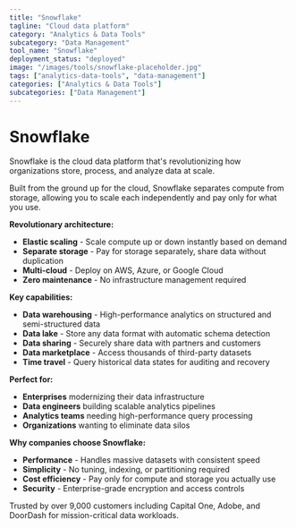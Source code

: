 ```yaml
---
title: "Snowflake"
tagline: "Cloud data platform"
category: "Analytics & Data Tools"
subcategory: "Data Management"
tool_name: "Snowflake"
deployment_status: "deployed"
image: "/images/tools/snowflake-placeholder.jpg"
tags: ["analytics-data-tools", "data-management"]
categories: ["Analytics & Data Tools"]
subcategories: ["Data Management"]
---
```


# Snowflake

Snowflake is the cloud data platform that's revolutionizing how organizations store, process, and analyze data at scale.

Built from the ground up for the cloud, Snowflake separates compute from storage, allowing you to scale each independently and pay only for what you use.

**Revolutionary architecture:**
- **Elastic scaling** - Scale compute up or down instantly based on demand
- **Separate storage** - Pay for storage separately, share data without duplication
- **Multi-cloud** - Deploy on AWS, Azure, or Google Cloud
- **Zero maintenance** - No infrastructure management required

**Key capabilities:**
- **Data warehousing** - High-performance analytics on structured and semi-structured data
- **Data lake** - Store any data format with automatic schema detection
- **Data sharing** - Securely share data with partners and customers
- **Data marketplace** - Access thousands of third-party datasets
- **Time travel** - Query historical data states for auditing and recovery

**Perfect for:**
- **Enterprises** modernizing their data infrastructure
- **Data engineers** building scalable analytics pipelines
- **Analytics teams** needing high-performance query processing
- **Organizations** wanting to eliminate data silos

**Why companies choose Snowflake:**
- **Performance** - Handles massive datasets with consistent speed
- **Simplicity** - No tuning, indexing, or partitioning required
- **Cost efficiency** - Pay only for compute and storage you actually use
- **Security** - Enterprise-grade encryption and access controls

Trusted by over 9,000 customers including Capital One, Adobe, and DoorDash for mission-critical data workloads.
